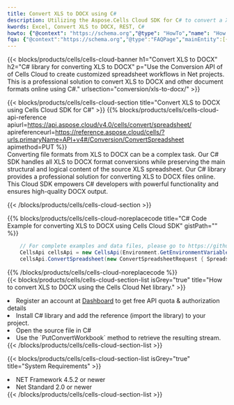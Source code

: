 ```yaml
---
title: Convert XLS to DOCX using C# 
description: Utilizing the Aspose.Cells Cloud SDK for C# to convert a XLS format file to a DOCX format file. 
kwords: Excel, Convert XLS to DOCX, REST, C#
howto: {"@context": "https://schema.org","@type": "HowTo","name": "How to convert XLS to DOCX using the Cells Cloud Net library.","description": "How to convert XLS to DOCX using the Cells Cloud Net library.","image": {"@type": "ImageObject"},"url": "/net/conversion/xls-to-docx/","step": [{ "@type": "HowToStep","name": "How to convert XLS to DOCX using the Cells Cloud Net library. step 1", "image": {"@type": "ImageObject",},"url": "/net/conversion/xls-to-docx/","text": "Register an account at <a href='https://dashboard.aspose.cloud/'>Dashboard</a> to get free API quota & authorization details",},{ "@type": "HowToStep","name": "How to convert XLS to DOCX using the Cells Cloud Net library. step 1", "image": {"@type": "ImageObject",},"url": "/net/conversion/xls-to-docx/","text": "Install C# library and add the reference (import the library) to your project.",},{ "@type": "HowToStep","name": "How to convert XLS to DOCX using the Cells Cloud Net library. step 1", "image": {"@type": "ImageObject",},"url": "/net/conversion/xls-to-docx/","text": "Open the source file in C#",},{ "@type": "HowToStep","name": "How to convert XLS to DOCX using the Cells Cloud Net library. step 1", "image": {"@type": "ImageObject",},"url": "/net/conversion/xls-to-docx/","text": "Use the `PutConvertWorkbook` method to retrieve the resulting stream.",}, ],"supply": {"@type": "HowToSupply","name": "document"},"tool": [{"@type": "HowToTool","name": "Visual Studio, Visual Studio Code, Rider "},{"@type": "HowToTool","name": "Aspose Cells"}],"totalTime": "PT6M"}
fqa: {"@context":"https://schema.org","@type":"FAQPage","mainEntity":[{"@type":"Question","name":"Why convert file formats in C# using REST API?","acceptedAnswer":{"@type":"Answer","text":"Documents are encoded in many ways, and some files may be incompatible with the software you use. To open and read such files, just convert them to appropriate file formats.<br/><ol><li>Install .NET SDK and add the reference (import the library) to your project.</li><li>Open the source file in C# using REST API.</li><li>Call the PutConvertWorkbookRequest() method, passing an output filename with required extension.</li><li>Get the result of conversion as a separate file.</li></ol>"}},{"@type":"Question","name":"What file formats can I convert with your C# library?","acceptedAnswer":{"@type":"Answer","text":"We support a variety of file formats for conversion using .NET library, including XLSX, Excel, xls , PDF, CSV, HTML, Markdown, XML, PNG, JPG, TIFF, Json, TXT and many more."}},{"@type":"Question","name":"What is the maximum allowed file size for conversion using this .NET library?","acceptedAnswer":{"@type":"Answer","text":"There are no file size limits for format conversions using .NET library."}}]}
---
```



{{< blocks/products/cells/cells-cloud-banner h1="Convert XLS to DOCX" h2="C# library for converting XLS to DOCX" p="Use the Conversion API of of Cells Cloud to create customized spreadsheet workflows in Net projects. This is a professional solution to convert XLS to DOCX and other document formats online using C#." urlsection="conversion/xls-to-docx/" >}}

{{< blocks/products/cells/cells-cloud-section  title="Convert XLS to DOCX using Cells Cloud SDK for C#" >}}
{{% blocks/products/cells/cells-cloud-api-reference  apiurl=https://api.aspose.cloud/v4.0/cells/convert/spreadsheet/  apireferenceurl=https://reference.aspose.cloud/cells/?urls.primaryName=API+v4#/Conversion/ConvertSpreadsheet  apimethod=PUT %}}
<br/>
Converting file formats from XLS to DOCX can be a complex task. Our C# SDK handles all XLS to DOCX format conversions while preserving the main structural and logical content of the source XLS spreadsheet. Our C# library provides a professional solution for converting XLS to DOCX files online. This Cloud SDK empowers C# developers with powerful functionality and ensures high-quality DOCX output.

{{< /blocks/products/cells/cells-cloud-section >}}

{{% blocks/products/cells/cells-cloud-noreplacecode title="C# Code Example for converting XLS to DOCX using Cells Cloud SDK" gistPath="" %}}
 
```cs
    // For complete examples and data files, please go to https://github.com/aspose-cells-cloud/aspose-cells-cloud-dotnet/
    CellsApi cellsApi = new CellsApi(Environment.GetEnvironmentVariable("ProductClientId"), Environment.GetEnvironmentVariable("ProductClientSecret"));
    cellsApi.ConvertSpreadsheet(new ConvertSpreadsheetRequest { Spreadsheet = "EmployeeSalesSummary.xls", format = "docx" }, "EmployeeSalesSummary.docx");
```
 
{{% /blocks/products/cells/cells-cloud-noreplacecode  %}}
<br/>
{{< blocks/products/cells/cells-cloud-section-list isGrey="true"  title="How to convert XLS to DOCX using the Cells Cloud Net library." >}}
<li>Register an account at <a href="https://dashboard.aspose.cloud/">Dashboard</a> to get free API quota & authorization details</li>
<li>Install C# library and add the reference (import the library) to your project.</li>
<li>Open the source file in C#</li>
<li>Use the `PutConvertWorkbook` method to retrieve the resulting stream.</li>
{{< /blocks/products/cells/cells-cloud-section-list >}}

{{< blocks/products/cells/cells-cloud-section-list isGrey="true"  title="System Requirements" >}}
<li>NET Framework 4.5.2 or newer</li>
<li>Net Standard 2.0 or newer</li>
{{< /blocks/products/cells/cells-cloud-section-list >}}

